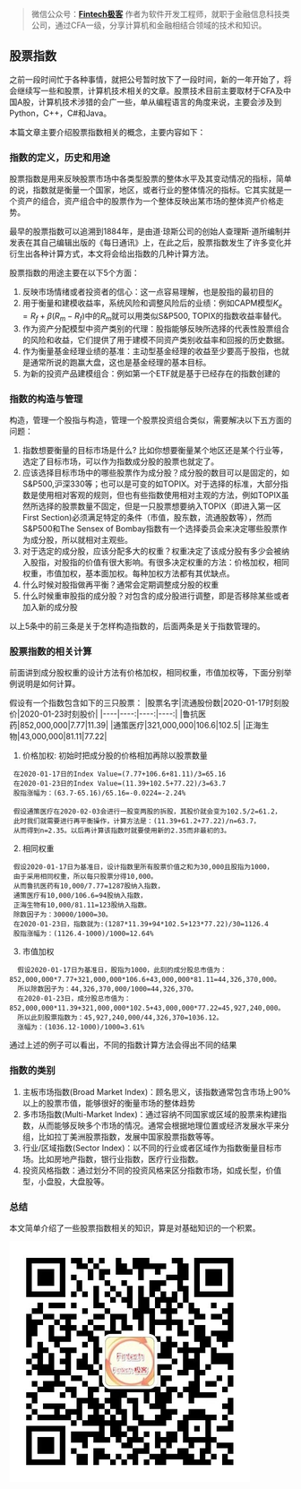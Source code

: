 >微信公众号：**[Fintech极客](#jump_fintech)**
作者为软件开发工程师，就职于金融信息科技类公司，通过CFA一级，分享计算机和金融相结合领域的技术和知识。

## 股票指数
之前一段时间忙于各种事情，就把公号暂时放下了一段时间，新的一年开始了，将会继续写一些和股票，计算机技术相关的文章。股票技术目前主要取材于CFA及中国A股，计算机技术涉猎的会广一些，单从编程语言的角度来说，主要会涉及到Python，C++，C#和Java。

本篇文章主要介绍股票指数相关的概念，主要内容如下：
### 指数的定义，历史和用途
股票指数是用来反映股票市场中各类型股票的整体水平及其变动情况的指标，简单的说，指数就是衡量一个国家，地区，或者行业的整体情况的指标。它其实就是一个资产的组合，资产组合中的股票作为一个整体反映出某市场的整体资产价格走势。

最早的股票指数可以追溯到1884年，是由道·琼斯公司的创始人查理斯·道所编制并发表在其自己编辑出版的《每日通讯》上，在此之后，股票指数发生了许多变化并衍生出各种计算方式，本文将会给出指数的几种计算方法。

股票指数的用途主要在以下5个方面：

1. 反映市场情绪或者投资者的信心：这一点容易理解，也是股指的最初目的
2. 用于衡量和建模收益率，系统风险和调整风险后的业绩：例如CAPM模型$K_e=R_f+\beta(R_m-R_f)$中的$R_m$就可以用类似S&P500, TOPIX的指数收益率替代。
3. 作为资产分配模型中资产类别的代理：股指能够反映所选择的代表性股票组合的风险和收益，它们提供了用于建模不同资产类别收益率和回报的历史数据。
4. 作为衡量基金经理业绩的基准：主动型基金经理的收益至少要高于股指，也就是通常所说的跑赢大盘，这也是基金经理的基本目标。
5. 为新的投资产品建模组合：例如第一个ETF就是基于已经存在的指数创建的
### 指数的构造与管理
构造，管理一个股指与构造，管理一个股票投资组合类似，需要解决以下五方面的问题：

1. 指数想要衡量的目标市场是什么? 比如你想要衡量某个地区还是某个行业等，选定了目标市场，可以作为指数成分股的股票也就定了。
2. 应该选择目标市场中的哪些股票作为成分股？成分股的数目可以是固定的，如S&P500,沪深330等；也可以是可变的如TOPIX。对于选择的标准，大部分指数是使用相对客观的规则，但也有些指数使用相对主观的方法，例如TOPIX虽然所选择的股票数量不固定，但是一只股票想要纳入TOPIX（即进入第一区First Section)必须满足特定的条件（市值，股东数，流通股数等），然而S&P500和The Sensex of Bombay指数有一个选择委员会来决定哪些股票作为成分股，所以就相对主观些。
3. 对于选定的成分股，应该分配多大的权重？权重决定了该成分股有多少会被纳入股指，对股指的价值有很大影响。有很多决定权重的方法：价格加权，相同权重，市值加权，基本面加权。每种加权方法都有其优缺点。
4. 什么时候对股指做再平衡？通常会定期调整成分股的权重
5. 什么时候重审股指的成分股？对包含的成分股进行调整，即是否移除某些或者加入新的成分股

以上5条中的前三条是关于怎样构造指数的，后面两条是关于指数管理的。
### 股票指数的相关计算
前面讲到成分股权重的设计方法有价格加权，相同权重，市值加权等，下面分别举例说明是如何计算。

假设有一个指数包含如下的三只股票：
|股票名字|流通股份数|2020-01-17时刻股价|2020-01-23时刻股价|
|----|----:|----:|----:|
|鲁抗医药|852,000,000|7.77|11.39|
|通策医疗|321,000,000|106.6|102.5|
|正海生物|43,000,000|81.11|77.22|
 1. 价格加权: 初始时把成分股的价格相加再除以股票数量
```
 在2020-01-17日的Index Value=(7.77+106.6+81.11)/3=65.16
 在2020-01-23日的Index Value=(11.39+102.5+77.22)/3=63.7
 股指涨幅为：(63.7-65.16)/65.16=-0.0224=-2.24%

 假设通策医疗在2020-02-03会进行一股变两股的拆股，其股价就会变为102.5/2=61.2，
 此时我们就需要进行再平衡操作，计算方法是：(11.39+61.2+77.22)/n=63.7，
 从而得到n=2.35。以后再计算该指数时就要使用新的2.35而非最初的3。
```

 2. 相同权重
```
 假设2020-01-17日为基准日，设计指数里所有股票价值之和为30,000且股指为1000，
 由于采用相同权重，所以每只股票分得10,000。
 从而鲁抗医药有10,000/7.77=1287股纳入指数，
 通策医疗有10,000/106.6=94股纳入指数，
 正海生物有10,000/81.11=123股纳入指数。
 除数因子为：30000/1000=30。
 在2020-01-23日，指数就为:(1287*11.39+94*102.5+123*77.22)/30=1126.4
 股指涨幅为：(1126.4-1000)/1000=12.64%
```
 3. 市值加权
```
  假设2020-01-17日为基准日，股指为1000，此刻的成分股总市值为：852,000,000*7.77+321,000,000*106.6+43,000,000*81.11=44,326,370,000。
  所以除数因子为：44,326,370,000/1000=44,326,370。
  在2020-01-23日，成分股总市值为：852,000,000*11.39+321,000,000*102.5+43,000,000*77.22=45,927,240,000。
  所以此刻股票指数为：45,927,240,000/44,326,370=1036.12。
  涨幅为：(1036.12-1000)/1000=3.61%
```
通过上述的例子可以看出，不同的指数计算方法会得出不同的结果
### 指数的类别
1. 主板市场指数(Broad Market Index)：顾名思义，该指数通常包含市场上90%以上的股票市值，能够很好的衡量市场的整体趋势
2. 多市场指数(Multi-Market Index)：通过容纳不同国家或区域的股票来构建指数，从而能够反映多个市场的情况。通常会根据地理位置或经济发展水平来分组，比如拉丁美洲股票指数，发展中国家股票指数等等。
3. 行业/区域指数(Sector Index)：以不同的行业或者区域作为指数衡量目标市场。比如房地产指数，银行业指数，医疗行业指数。
4. 投资风格指数：通过划分不同的投资风格来区分指数市场，如成长型，价值型，小盘股，大盘股等。

### 总结
本文简单介绍了一些股票指数相关的知识，算是对基础知识的一个积累。

<a id="jump_fintech"></a>
![Fintech极客](https://github.com/DerekLoveCC/Writings/raw/master/Fintech_Wechat/Fintech.jpg)
